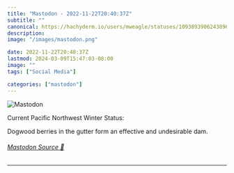 ```yaml
---
title: "Mastodon - 2022-11-22T20:40:37Z"
subtitle: ""
canonical: https://hachyderm.io/users/mweagle/statuses/109389390624389657
description:
image: "/images/mastodon.png"

date: 2022-11-22T20:40:37Z
lastmod: 2024-03-09T15:47:03-08:00
image: ""
tags: ["Social Media"]

categories: ["mastodon"]
---
```

![Mastodon](/images/mastodon.png)

<p>Current Pacific Northwest Winter Status:</p><p>Dogwood berries in the gutter form an effective and undesirable dam.</p>


###### [Mastodon Source 🐘](https://hachyderm.io/@mweagle/109389390624389657)

___
